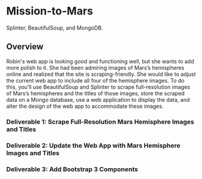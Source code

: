 # Mission-to-Mars
Splinter, BeautifulSoup, and MongoDB.



## Overview
Robin's web app is looking good and functioning well, but she wants to add more polish to it. She had been admiring images of Mars’s hemispheres online and realized that the site is scraping-friendly. She would like to adjust the current web app to include all four of the hemisphere images. To do this, you’ll use BeautifulSoup and Splinter to scrape full-resolution images of Mars’s hemispheres and the titles of those images, store the scraped data on a Mongo database, use a web application to display the data, and alter the design of the web app to accommodate these images.




### Deliverable 1: Scrape Full-Resolution Mars Hemisphere Images and Titles
### Deliverable 2: Update the Web App with Mars Hemisphere Images and Titles
### Deliverable 3: Add Bootstrap 3 Components